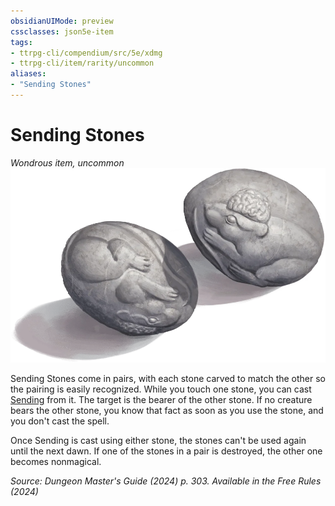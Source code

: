 ```yaml
---
obsidianUIMode: preview
cssclasses: json5e-item
tags:
- ttrpg-cli/compendium/src/5e/xdmg
- ttrpg-cli/item/rarity/uncommon
aliases: 
- "Sending Stones"
---
```

# Sending Stones
*Wondrous item, uncommon*  
![](3-Mechanics/CLI/items/img/sending-stones.webp#right)


Sending Stones come in pairs, with each stone carved to match the other so the pairing is easily recognized. While you touch one stone, you can cast [Sending](3-Mechanics/CLI/spells/sending-xphb.md) from it. The target is the bearer of the other stone. If no creature bears the other stone, you know that fact as soon as you use the stone, and you don't cast the spell.

Once Sending is cast using either stone, the stones can't be used again until the next dawn. If one of the stones in a pair is destroyed, the other one becomes nonmagical.

*Source: Dungeon Master's Guide (2024) p. 303. Available in the Free Rules (2024)*